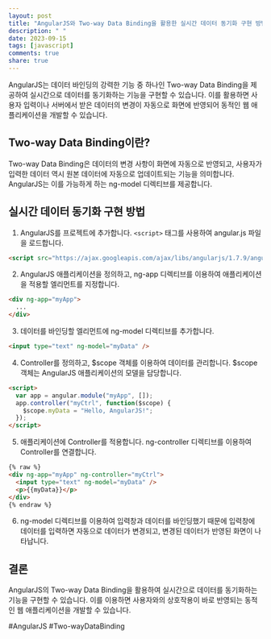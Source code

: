 ```yaml
---
layout: post
title: "AngularJS와 Two-way Data Binding을 활용한 실시간 데이터 동기화 구현 방법"
description: " "
date: 2023-09-15
tags: [javascript]
comments: true
share: true
---
```


AngularJS는 데이터 바인딩의 강력한 기능 중 하나인 Two-way Data Binding을 제공하여 실시간으로 데이터를 동기화하는 기능을 구현할 수 있습니다. 이를 활용하면 사용자 입력이나 서버에서 받은 데이터의 변경이 자동으로 화면에 반영되어 동적인 웹 애플리케이션을 개발할 수 있습니다.

## Two-way Data Binding이란?
Two-way Data Binding은 데이터의 변경 사항이 화면에 자동으로 반영되고, 사용자가 입력한 데이터 역시 원본 데이터에 자동으로 업데이트되는 기능을 의미합니다. AngularJS는 이를 가능하게 하는 ng-model 디렉티브를 제공합니다.

## 실시간 데이터 동기화 구현 방법
1. AngularJS를 프로젝트에 추가합니다. `<script>` 태그를 사용하여 angular.js 파일을 로드합니다.

```html
<script src="https://ajax.googleapis.com/ajax/libs/angularjs/1.7.9/angular.min.js"></script>
```

2. AngularJS 애플리케이션을 정의하고, ng-app 디렉티브를 이용하여 애플리케이션을 적용할 엘리먼트를 지정합니다.

```html
<div ng-app="myApp">
  ...
</div>
```

3. 데이터를 바인딩할 엘리먼트에 ng-model 디렉티브를 추가합니다.

```html
<input type="text" ng-model="myData" />
```

4. Controller를 정의하고, $scope 객체를 이용하여 데이터를 관리합니다. $scope 객체는 AngularJS 애플리케이션의 모델을 담당합니다.

```html
<script>
  var app = angular.module("myApp", []);
  app.controller("myCtrl", function($scope) {
    $scope.myData = "Hello, AngularJS!";
  });
</script>
```

5. 애플리케이션에 Controller를 적용합니다. ng-controller 디렉티브를 이용하여 Controller를 연결합니다.

```html
{% raw %}
<div ng-app="myApp" ng-controller="myCtrl">
  <input type="text" ng-model="myData" />
  <p>{{myData}}</p>
</div>
{% endraw %}
```

6. ng-model 디렉티브를 이용하여 입력창과 데이터를 바인딩했기 때문에 입력창에 데이터를 입력하면 자동으로 데이터가 변경되고, 변경된 데이터가 반영된 화면이 나타납니다.

## 결론
AngularJS의 Two-way Data Binding을 활용하여 실시간으로 데이터를 동기화하는 기능을 구현할 수 있습니다. 이를 이용하면 사용자와의 상호작용이 바로 반영되는 동적인 웹 애플리케이션을 개발할 수 있습니다.

#AngularJS #Two-wayDataBinding